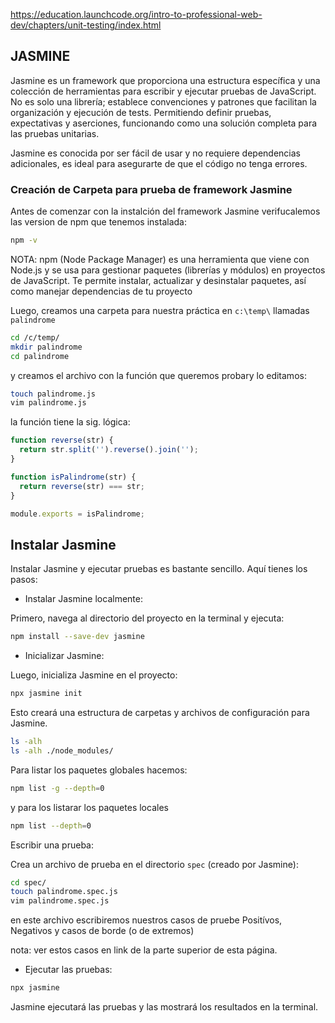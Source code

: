 https://education.launchcode.org/intro-to-professional-web-dev/chapters/unit-testing/index.html

## JASMINE

Jasmine es un framework que proporciona una estructura específica y una colección de herramientas para escribir y ejecutar pruebas de JavaScript. No es solo una librería; establece convenciones y patrones que facilitan la organización y ejecución de tests. Permitiendo definir pruebas, expectativas y aserciones, funcionando como una solución completa para las pruebas unitarias.

Jasmine es conocida por ser fácil de usar y no requiere dependencias adicionales, es ideal para asegurarte de que el código no tenga errores.

### Creación de Carpeta para prueba de framework Jasmine

Antes de comenzar con la instalción del framework Jasmine verifucalemos las version de npm que tenemos instalada: 

```bash
npm -v 
```
NOTA: npm (Node Package Manager) es una herramienta que viene con Node.js y se usa para gestionar paquetes (librerías y módulos) en proyectos de JavaScript. Te permite instalar, actualizar y desinstalar paquetes, así como manejar dependencias de tu proyecto

Luego, creamos una carpeta para nuestra práctica en `c:\temp\` llamadas `palindrome`

```bash 
cd /c/temp/
mkdir palindrome
cd palindrome
```

y creamos el archivo con la función que queremos probary lo editamos: 

```bash 
touch palindrome.js
vim palindrome.js
```
la función tiene la sig. lógica: 

```javascript
function reverse(str) {
  return str.split('').reverse().join('');
}

function isPalindrome(str) {
  return reverse(str) === str;
}

module.exports = isPalindrome;
```

## Instalar Jasmine 

Instalar Jasmine y ejecutar pruebas es bastante sencillo. Aquí tienes los pasos:

- Instalar Jasmine localmente:

Primero, navega al directorio del proyecto en la terminal y ejecuta:

```bash
npm install --save-dev jasmine
```
- Inicializar Jasmine:

Luego, inicializa Jasmine en el proyecto:

```bash
npx jasmine init
```
Esto creará una estructura de carpetas y archivos de configuración para Jasmine.
```bash
ls -alh
ls -alh ./node_modules/
```

Para listar los paquetes globales hacemos:

```bash
npm list -g --depth=0
```
y para los listarar los paquetes locales

```bash
npm list --depth=0
```

Escribir una prueba:

Crea un archivo de prueba en el directorio `spec` (creado por Jasmine):

```bash
cd spec/
touch palindrome.spec.js
vim palindrome.spec.js
```
en este archivo escribiremos nuestros casos de pruebe Positívos, Negativos y casos de borde (o de extremos) 

nota: ver estos casos en link de la parte superior de esta página. 

- Ejecutar las pruebas:

```bash
npx jasmine
```
Jasmine ejecutará las pruebas y las mostrará los resultados en la terminal.
